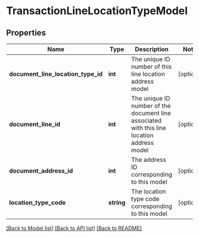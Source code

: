 # TransactionLineLocationTypeModel

## Properties
Name | Type | Description | Notes
------------ | ------------- | ------------- | -------------
**document_line_location_type_id** | **int** | The unique ID number of this line location address model | [optional] 
**document_line_id** | **int** | The unique ID number of the document line associated with this line location address model | [optional] 
**document_address_id** | **int** | The address ID corresponding to this model | [optional] 
**location_type_code** | **string** | The location type code corresponding to this model | [optional] 

[[Back to Model list]](../README.md#documentation-for-models) [[Back to API list]](../README.md#documentation-for-api-endpoints) [[Back to README]](../README.md)



